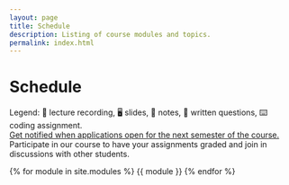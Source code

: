 ```yaml
---
layout: page
title: Schedule
description: Listing of course modules and topics.
permalink: index.html
---
```


# Schedule

Legend: 🎥 lecture recording, 🖥️ slides, 📖 notes, 📝 written questions, ⌨️ coding assignment.\
[Get notified when applications open for the next semester of the course.](https://airtable.com/shruI8noZFrsgIpvD) Participate in our course to have your assignments graded and join in discussions with other students.

{% for module in site.modules %}
{{ module }}
{% endfor %}
